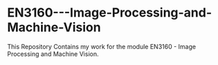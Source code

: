 # EN3160---Image-Processing-and-Machine-Vision
This Repository Contains my work for the module EN3160 - Image Processing and Machine Vision.
